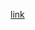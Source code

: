 
[link](https://beyond-translation.perseus.org/reader/urn:cts:engLit:mds822-32.tpsthl-1599.pdl-eng:1-6?mode=commentaries)
